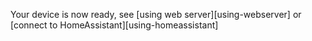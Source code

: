 Your device is now ready, see [using web server][using-webserver] or [connect to HomeAssistant][using-homeassistant]
